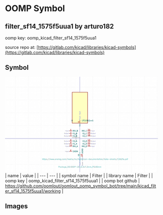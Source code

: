 # OOMP Symbol  
## filter_sf14_1575f5uua1  by arturo182  
  
oomp key: oomp_kicad_filter_sf14_1575f5uua1  
  
source repo at: [https://gitlab.com/kicad/libraries/kicad-symbols](https://gitlab.com/kicad/libraries/kicad-symbols)  
## Symbol  
  
[![working.png](working_600.png)](working.png)  
| name | value | 
| --- | --- | 
| symbol name | Filter | 
| library name | Filter | 
| oomp key | oomp_kicad_filter_sf14_1575f5uua1 | 
| oomp bot github | https://github.com/oomlout/oomlout_oomp_symbol_bot/tree/main/kicad_filter_sf14_1575f5uua1/working | 
## Images  
